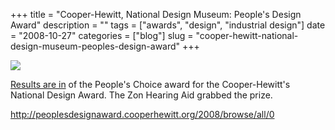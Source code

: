 +++
title = "Cooper-Hewitt, National Design Museum: People's Design Award"
description = ""
tags = ["awards", "design", "industrial design"]
date = "2008-10-27"
categories = ["blog"]
slug = "cooper-hewitt-national-design-museum-peoples-design-award"
+++



  <div class="notebook-screenshot"><a href="http://peoplesdesignaward.cooperhewitt.org/2008/browse/all/0"><img id='bluga-thumbnail-1390' class='bluga-thumbnail large' src='http://media.konigi.com/bluga/
wt490614b1a6d76_0.jpg'/></a></div><p><a href="http://peoplesdesignaward.cooperhewitt.org/2008/browse/all/0">Results are in</a> of the People's Choice award for the Cooper-Hewitt's National Design Award. The Zon Hearing Aid grabbed the prize.</p>
    
  <a href="http://peoplesdesignaward.cooperhewitt.org/2008/browse/all/0">http://peoplesdesignaward.cooperhewitt.org/2008/browse/all/0</a>
